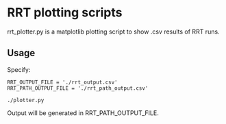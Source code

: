 # RRT plotting scripts

rrt_plotter.py is a matplotlib plotting script to show .csv results of RRT runs.

## Usage

Specify:

```
RRT_OUTPUT_FILE = './rrt_output.csv'
RRT_PATH_OUTPUT_FILE = './rrt_path_output.csv'
```

`./plotter.py`

Output will be generated in RRT_PATH_OUTPUT_FILE.